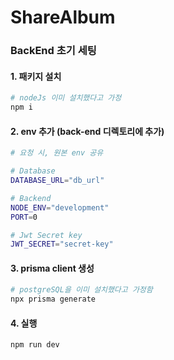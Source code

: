 # ShareAlbum

### BackEnd 초기 세팅

#### 1. 패키지 설치

```sh
# nodeJs 이미 설치했다고 가정
npm i
```

#### 2. env 추가 (back-end 디렉토리에 추가)

```sh
# 요청 시, 원본 env 공유

# Database
DATABASE_URL="db_url"

# Backend
NODE_ENV="development"
PORT=0

# Jwt Secret key
JWT_SECRET="secret-key"
```

#### 3. prisma client 생성

```sh
# postgreSQL을 이미 설치했다고 가정함
npx prisma generate
```

#### 4. 실행

```sh
npm run dev
```
